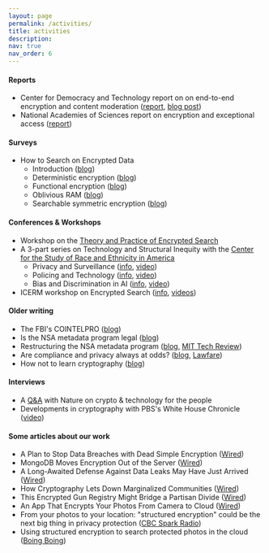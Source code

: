 ```yaml
---
layout: page
permalink: /activities/
title: activities 
description: 
nav: true
nav_order: 6
---
```


#### Reports 
* Center for
  Democracy and Technology report on on end-to-end encryption and content moderation 
([report](https://cdt.org/wp-content/uploads/2021/08/CDT-Outside-Looking-In-Approaches-to-Content-Moderation-in-End-to-End-Encrypted-Systems-updated-20220113.pdf),
[blog
post](https://cdt.org/insights/outside-looking-in-approaches-to-content-moderation-in-end-to-end-encrypted-systems/))
* National Academies of Sciences report on encryption and exceptional access ([report](https://nap.nationalacademies.org/catalog/25010/decrypting-the-encryption-debate-a-framework-for-decision-makers))
 
#### Surveys

* How to Search on Encrypted Data
    * Introduction ([blog](https://esl.cs.brown.edu/blog/how-to-search-on-encrypted-data-introduction-part-1/))
    * Deterministic encryption ([blog](https://esl.cs.brown.edu/blog/how-to-search-on-encrypted-data-deterministic-encryption-part-2/))
    * Functional encryption ([blog](https://esl.cs.brown.edu/blog/how-to-search-on-encrypted-data-functional-encryption-part-3/))
    * Oblivious RAM ([blog](https://esl.cs.brown.edu/blog/how-to-search-on-encrypted-data-oblivious-rams-part-4/))
    * Searchable symmetric encryption ([blog](https://esl.cs.brown.edu/blog/how-to-search-on-encrypted-data-searchable-symmetric-encryption-part-5/))


#### Conferences & Workshops
* Workshop on the [Theory and Practice of Encrypted Search](https://esl.cs.brown.edu/tpes/)
* A 3-part series on Technology and Structural Inequity with the [Center for the Study of Race and Ethnicity in America](https://www.brown.edu/academics/race-ethnicity/home)
    * Privacy and Surveillance ([info](https://www.brown.edu/academics/race-ethnicity/events/technology-and-structural-inequity-series-privacy-and-surveillance),
[video](https://youtu.be/6tRM-p9DaHQ))
    * Policing and Technology ([info](https://www.brown.edu/academics/race-ethnicity/events/technology-and-structural-inequality-series-policing-and-technology), [video](https://youtu.be/1FIQD8Sa934))
    * Bias and Discrimination in AI ([info](https://www.brown.edu/academics/race-ethnicity/events/technology-and-structural-inequality-series-bias-and-discrimination-ai), [video](https://youtu.be/z6pRfIM9QJc))
* ICERM workshop on Encrypted Search ([info](https://icerm.brown.edu/topical_workshops/tw19-1-es/), [videos](https://icerm.brown.edu/topical_workshops/tw19-1-es/#lecturevideos)) 

#### Older writing
* The FBI's COINTELPRO ([blog](http://algosforthepeople.org/)) 
* Is the NSA metadata program legal ([blog](https://esl.cs.brown.edu/blog/is-the-nsa-metadata-program-legal/))
* Restructuring the NSA metadata program ([blog](https://esl.cs.brown.edu/blog/restructuring-the-nsa-metadata-program/), [MIT Tech Review](https://www.technologyreview.com/2014/04/09/251050/cryptography-could-add-privacy-protections-to-nsa-phone-surveillance/))
* Are compliance and privacy always at odds? ([blog](https://esl.cs.brown.edu/blog/are-compliance-and-privacy-always-at-odds/), [Lawfare](https://www.lawfaremedia.org/article/way-forward-bulk-collection))
* How not to learn cryptography ([blog](https://esl.cs.brown.edu/blog/how-not-to-learn-cryptography/))

#### Interviews 
* A [Q&A](https://www.nature.com/articles/s43588-022-00196-2) with Nature on crypto & technology for the people  
* Developments in cryptography with PBS's White House Chronicle ([video](https://vimeo.com/310867887))


#### Some articles about our work
* A Plan to Stop Data Breaches with Dead Simple Encryption ([Wired](https://www.wired.com/story/field-level-encryption-databases-mongobd/))
* MongoDB Moves Encryption Out of the Server ([Wired](https://duo.com/decipher/mongodb-moves-encryption-out-of-the-server))
* A Long-Awaited Defense Against Data Leaks May Have Just Arrived ([Wired](https://www.wired.com/story/mongodb-queryable-encryption-databases/))
* How Cryptography Lets Down Marginalized Communities ([Wired](https://www.wired.com/story/seny-kamara-crypto-encryption-underserved-communities/))
* This Encrypted Gun Registry Might Bridge a Partisan Divide ([Wired](https://www.wired.com/story/national-gun-registry-encrypted-decentralized/))
* An App That Encrypts Your Photos From Camera to Cloud ([Wired](https://www.wired.com/story/pixek-app-encrypts-photos-from-camera-to-cloud/))
* From your photos to your location: "structured encryption" could be the next big thing in privacy protection ([CBC Spark Radio](https://www.cbc.ca/radio/spark/384-companies-can-t-share-data-encrypted-photo-storage-and-more-1.4528003/from-your-photos-to-your-location-structured-encryption-could-be-the-next-big-thing-in-privacy-protection-1.4528018))
* Using structured encryption to search protected photos in the cloud ([Boing Boing](https://boingboing.net/2018/01/22/real-world-crypto.html))
 
